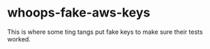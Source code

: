 # whoops-fake-aws-keys
This is where some ting tangs put fake keys to make sure their tests worked.

